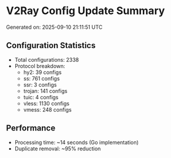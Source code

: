 # V2Ray Config Update Summary
Generated on: 2025-09-10 21:11:51 UTC

## Configuration Statistics
- Total configurations: 2338
- Protocol breakdown:
  - hy2: 39 configs
  - ss: 761 configs
  - ssr: 3 configs
  - trojan: 141 configs
  - tuic: 4 configs
  - vless: 1130 configs
  - vmess: 248 configs

## Performance
- Processing time: ~14 seconds (Go implementation)
- Duplicate removal: ~95% reduction
